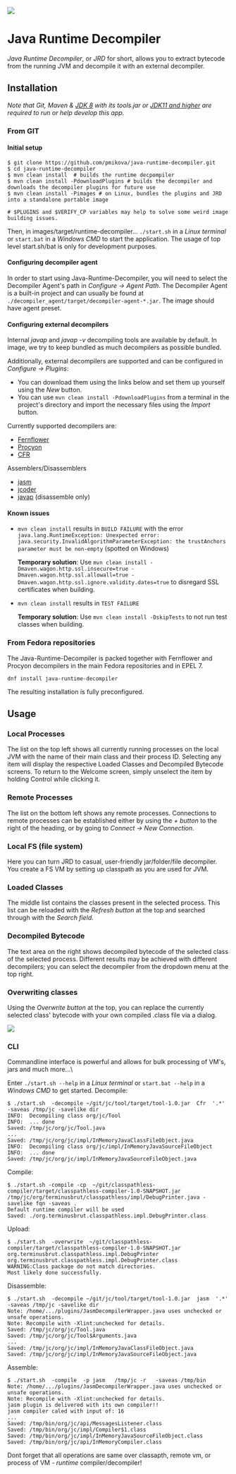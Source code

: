 <a href="https://copr.fedorainfracloud.org/coprs/radekmanak/java-runtime-decompiler/package/java-runtime-decompiler/"><img src="https://copr.fedorainfracloud.org/coprs/radekmanak/java-runtime-decompiler/package/java-runtime-decompiler/status_image/last_build.png" /></a>
# Java Runtime Decompiler
*Java Runtime Decompiler*, or *JRD* for short, allows you to extract bytecode from the running JVM and decompile it with an external decompiler.
## Installation
*Note that Git, Maven & [JDK 8](https://adoptopenjdk.net/) with its tools.jar or [JDK11 and higher](https://adoptopenjdk.net/) are required to run or help develop this app.*
### From GIT
#### Initial setup
```
$ git clone https://github.com/pmikova/java-runtime-decompiler.git
$ cd java-runtime-decompiler
$ mvn clean install  # builds the runtime decpompiler
$ mvn clean install -PdownloadPlugins # builds the decompiler and downloads the decompiler plugins for future use
$ mvn clean install -Pimages # on Linux, bundles the plugins and JRD into a standalone portable image

# $PLUGINS and $VERIFY_CP variables may help to solve some weird image building issues.
```
Then, in images/target/runtime-decompiler... `./start.sh` in a *Linux terminal* or `start.bat` in a *Windows CMD* to start the application. The usage of top level start.sh/bat is only for development purposes.

#### Configuring decompiler agent
In order to start using Java-Runtime-Decompiler, you will need to select the Decompiler Agent's path in *Configure → Agent Path*.
The Decompiler Agent is a built-in project and can usually be found at `./decompiler_agent/target/decompiler-agent-*.jar`. The image should have agent preset.
#### Configuring external decompilers
Internal *javap* and *javap -v* decompiling tools are available by default. In image, we try to keep bundled as much decompilers as possible bundled.

Additionally, external decompilers are supported and can be configured in *Configure → Plugins*:
* You can download them using the links below and set them up yourself using the *New* button.
* You can use `mvn clean install -PdownloadPlugins` from a terminal in the project's directory and import the necessary files using the *Import* button.

Currently supported decompilers are:
* [Fernflower](https://github.com/JetBrains/intellij-community/tree/master/plugins/java-decompiler/engine)
* [Procyon](https://bitbucket.org/mstrobel/procyon/downloads/)
* [CFR](https://github.com/leibnitz27/cfr/)

Assemblers/Disassemblers
* [jasm](https://github.com/openjdk/asmtools)
* [jcoder](https://github.com/openjdk/asmtools)
* [javap](https://github.com/openjdk/jdk) (disassemble only)
#### Known issues
* `mvn clean install` results in `BUILD FAILURE` with the error
`java.lang.RuntimeException: Unexpected error: java.security.InvalidAlgorithmParameterException: the trustAnchors parameter must be non-empty`
(spotted on Windows)

   **Temporary solution**: Use `mvn clean install -Dmaven.wagon.http.ssl.insecure=true -Dmaven.wagon.http.ssl.allowall=true -Dmaven.wagon.http.ssl.ignore.validity.dates=true`
   to disregard SSL certificates when building.
* `mvn clean install` results in `TEST FAILURE`

   **Temporary solution**: Use `mvn clean install -DskipTests` to not run test classes when building.
### From Fedora repositories
The Java-Runtime-Decompiler is packed together with Fernflower and Procyon decompilers in the main Fedora repositories and in EPEL 7.
```
dnf install java-runtime-decompiler
```
The resulting installation is fully preconfigured.

## Usage
### Local Processes
The list on the top left shows all currently running processes on the local JVM with the name of their main class and their process ID.
Selecting any item will display the respective Loaded Classes and Decompiled Bytecode screens.
To return to the Welcome screen, simply unselect the item by holding Control while clicking it.
### Remote Processes
The list on the bottom left shows any remote processes.
Connections to remote processes can be established either by using the *+ button* to the right of the heading, or by going to *Connect → New Connection*.
### Local FS (file system)
Here you can turn JRD to casual, user-friendly jar/folder/file decompiler. You create a FS VM by setting up classpath as you are used for JVM.
### Loaded Classes
The middle list contains the classes present in the selected process.
This list can be reloaded with the *Refresh button* at the top and searched through with the *Search field*.
### Decompiled Bytecode
The text area on the right shows decompiled bytecode of the selected class of the selected process.
Different results may be achieved with different decompilers; you can select the decompiler from the dropdown menu at the top right.
### Overwriting classes
Using the *Overwrite button* at the top, you can replace the currently selected class' bytecode with your own compiled .class file via a dialog.

![](https://user-images.githubusercontent.com/47597303/63510098-01977e00-c4de-11e9-8a72-24cec35bbc79.png)

### CLI
Commandline interface is powerful and allows for bulk processing of VM's, jars and much more...\

Enter `./start.sh --help` in a *Linux terminal* or `start.bat --help` in a *Windows CMD* to get started.
Decompile:
```
$ ./start.sh  -decompile ~/git/jc/tool/target/tool-1.0.jar  Cfr  '.*'  -saveas /tmp/jc -savelike dir
INFO:  Decompiling class org/jc/Tool
INFO:  ... done
Saved: /tmp/jc/org/jc/Tool.java
...
Saved: /tmp/jc/org/jc/impl/InMemoryJavaClassFileObject.java
INFO:  Decompiling class org/jc/impl/InMemoryJavaSourceFileObject
INFO:  ... done
Saved: /tmp/jc/org/jc/impl/InMemoryJavaSourceFileObject.java
```

Compile:
```
$ ./start.sh -compile -cp  ~/git/classpathless-compiler/target/classpathless-compiler-1.0-SNAPSHOT.jar  /tmp/jc/org/terminusbrut/classpathless/impl/DebugPrinter.java -savelike fqn -saveas .
Default runtime compiler will be used
Saved: ./org.terminusbrut.classpathless.impl.DebugPrinter.class
```

Upload:
```
$ ./start.sh  -overwrite  ~/git/classpathless-compiler/target/classpathless-compiler-1.0-SNAPSHOT.jar org.terminusbrut.classpathless.impl.DebugPrinter  org.terminusbrut.classpathless.impl.DebugPrinter.class
WARNING:Class package do not match directories. 
Most likely done successfully.
```

Disassemble:
```
$ ./start.sh  -decompile ~/git/jc/tool/target/tool-1.0.jar  jasm  '.*'  -saveas /tmp/jc -savelike dir 
Note: /home/.../plugins/JasmDecompilerWrapper.java uses unchecked or unsafe operations.
Note: Recompile with -Xlint:unchecked for details.
Saved: /tmp/jc/org/jc/Tool.java
Saved: /tmp/jc/org/jc/Tool$Arguments.java
...
Saved: /tmp/jc/org/jc/impl/InMemoryJavaClassFileObject.java
Saved: /tmp/jc/org/jc/impl/InMemoryJavaSourceFileObject.java
```

Assemble:
```
$ ./start.sh  -compile  -p jasm   /tmp/jc -r   -saveas /tmp/bin 
Note: /home/.../plugins/JasmDecompilerWrapper.java uses unchecked or unsafe operations.
Note: Recompile with -Xlint:unchecked for details.
jasm plugin is delivered with its own compiler!!
jasm compiler caled with input of: 16
...
Saved: /tmp/bin/org/jc/api/MessagesListener.class
Saved: /tmp/bin/org/jc/impl/Compiler$1.class
Saved: /tmp/bin/org/jc/impl/InMemoryJavaSourceFileObject.class
Saved: /tmp/bin/org/jc/api/InMemoryCompiler.class
```

Dont forget that all operations are same over classapth, remote vm, or process of VM - *runtime* compiler/decompiler!
